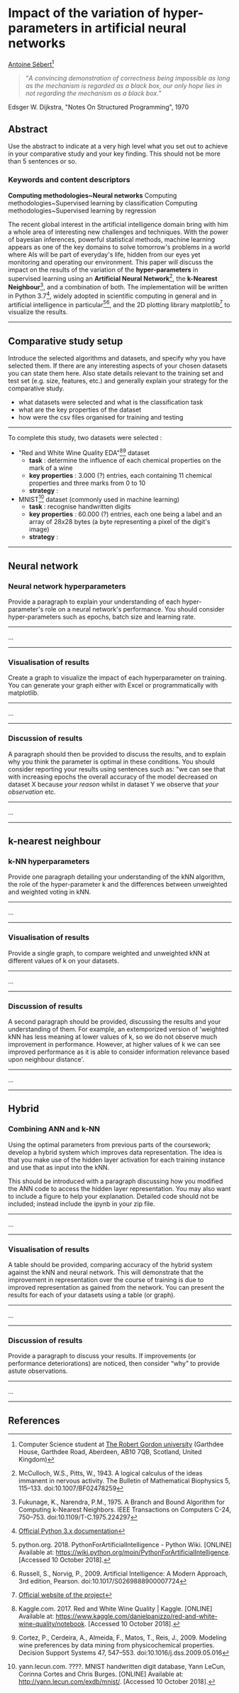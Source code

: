 # Impact of the variation of hyper-parameters in artificial neural networks
[Antoine Sébert](mailto:antoine.sb@orange.fr)[^1]

> "*A convincing demonstration of correctness being impossible as long as the mechanism is regarded as a black box, our only hope lies in not regarding the mechanism as a black box.*"

Edsger W. Dijkstra, "Notes On Structured Programming", 1970

## Abstract

Use the abstract to indicate at a very high level what you set out to achieve in your comparative study and your key finding. This should not be more than 5 sentences or so.

### Keywords and content descriptors

**Computing methodologies~Neural networks**
Computing methodologies~Supervised learning by classification
Computing methodologies~Supervised learning by regression

The recent global interest in the artificial intelligence domain bring with him a whole area of interesting new challenges and techniques. With the power of bayesian inferences, powerful statistical methods, machine learning appears as one of the key domains to solve tomorrow's problems in a world where AIs will be part of everyday's life, hidden from our eyes yet monitoring and operating our environment.
This paper will discuss the impact on the results of the variation of the **hyper-parameters** in supervised learning using an **Artificial Neural Network**[^2], the **k-Nearest Neighbour**[^3], and a combination of both. The implementation will be written in Python 3.7[^4], widely adopted in scientific computing in general and in artificial intelligence in particular[^5][^6], and the 2D plotting library matplotlib[^7] to visualize the results.

-----

## Comparative study setup

Introduce the selected algorithms and datasets, and specify why you have selected them.  If there are any interesting aspects of your chosen datasets you can state them here. Also state details relevant to the training set and test set (e.g. size, features, etc.) and generally explain your strategy for the comparative study.

* what datasets were selected and what is the classification task
* what are the key properties of the dataset
* how were the csv files organised for training and testing

------

To complete this study, two datasets were selected :
- "Red and White Wine Quality EDA"[^8][^9] dataset
	* **task** : determine the influence of each chemical properties on the mark of a wine
	* **key properties** : 3.000 (?) entries, each containing 11 chemical properties and three marks from 0 to 10
	* **strategy** : 
- MNIST[^10] dataset (commonly used in machine learning)
	* **task** : recognise handwritten digits
	* **key properties** : 60.000 (?) entries, each one being a label and an array of 28x28 bytes (a byte representing a pixel of the digit's image)
	* **strategy** : 

-----

## Neural network

### Neural network hyperparameters

Provide a paragraph to explain your understanding of each hyper-parameter's role on a neural network's performance. You should consider hyper-parameters such as epochs, batch size and learning rate.

------

...

-----

### Visualisation of results

Create a graph to visualize the impact of each hyperparameter on training. You can generate your graph either with Excel or programmatically with matplotlib.

------

...

-----

### Discussion of results

A paragraph should then be provided to discuss the results, and to explain why you think the parameter is optimal in these conditions. You should consider reporting your results using sentences such as: "we can see that with increasing epochs the overall accuracy of the model decreased on dataset X because *your reason* whilst in dataset Y we observe that *your observation* etc.

------

...

-----

## k-nearest neighbour

### k-NN hyperparameters 

Provide one paragraph detailing your understanding of the kNN algorithm, the role of the hyper-parameter k and the differences between unweighted and weighted voting in kNN.

------

...

-----

### Visualisation of results

Provide a single graph, to compare weighted and unweighted kNN at different values of k on your datasets.

------

...

-----

### Discussion of results

A second paragraph should be provided, discussing the results and your understanding of them. For example, an extemporized version of 'weighted kNN has less meaning at lower values of k, so we do not observe  much improvement in performance. However, at higher values of k we can see improved performance as it is able to consider information relevance based upon neighbour distance'.

------

...

-----

## Hybrid

### Combining ANN and k-NN

Using the optimal parameters from previous parts of the coursework; develop a hybrid system which improves data representation. The idea is that you make use of the hidden layer activation for each training instance and use that as input into the kNN.

This should be introduced with a paragraph discussing how you modified the ANN code to access the hidden layer representation. You may also want to include a figure to help your explanation. Detailed code should not be included; instead include the ipynb in your zip file.

------

...

-----

### Visualisation of results

A table should be provided, comparing accuracy of the hybrid system against the kNN and neural network. This will demonstrate that the improvement in representation over the course of training is due to improved representation as gained from the network. You can present the results for each of your datasets using a table (or graph).

------

...

-----

### Discussion of results

Provide a paragraph to discuss your results. If improvements (or performance deteriorations) are noticed, then consider “why” to provide astute observations.

------

...

-----

## References

[^1]: Computer Science student at [The Robert Gordon university](https://www.rgu.ac.uk/) (Garthdee House, Garthdee Road, Aberdeen, AB10 7QB, Scotland, United Kingdom)
[^2]: McCulloch, W.S., Pitts, W., 1943. A logical calculus of the ideas immanent in nervous activity. The Bulletin of Mathematical Biophysics 5, 115–133. doi:10.1007/BF02478259
[^3]: Fukunage, K., Narendra, P.M., 1975. A Branch and Bound Algorithm for Computing k-Nearest Neighbors. IEEE Transactions on Computers C-24, 750–753. doi:10.1109/T-C.1975.224297
[^4]: [Official Python 3.x documentation](https://docs.python.org/3/)
[^5]: python.org. 2018. PythonForArtificialIntelligence - Python Wiki. [ONLINE] Available at: https://wiki.python.org/moin/PythonForArtificialIntelligence. [Accessed 10 October 2018].
[^6]: Russell, S., Norvig, P., 2009. Artificial Intelligence: A Modern Approach, 3rd edition, Pearson. doi:10.1017/S0269888900007724
[^7]: [Official website of the project](https://matplotlib.org/)
[^8]: Kaggle.com. 2017. Red and White Wine Quality | Kaggle. [ONLINE] Available at: https://www.kaggle.com/danielpanizzo/red-and-white-wine-quality/notebook. [Accessed 10 October 2018].
[^9]: Cortez, P., Cerdeira, A., Almeida, F., Matos, T., Reis, J., 2009. Modeling wine preferences by data mining from physicochemical properties. Decision Support Systems 47, 547–553. doi:10.1016/j.dss.2009.05.016
[^10]: yann.lecun.com. ????. MNIST handwritten digit database, Yann LeCun, Corinna Cortes and Chris Burges. [ONLINE] Available at: http://yann.lecun.com/exdb/mnist/. [Accessed 10 October 2018].